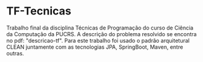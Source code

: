 # TF-Tecnicas

Trabalho final da disciplina Técnicas de Programação do curso de Ciência da Computação da PUCRS. 
A descrição do problema resolvido se encontra no pdf: "descricao-tf".
Para este trabalho foi usado o padrão arquitetural CLEAN juntamente com as tecnologias JPA, SpringBoot, Maven, entre outras. 
